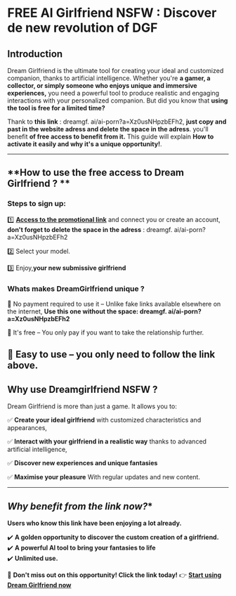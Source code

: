 # **FREE AI Girlfriend NSFW : Discover de new revolution of DGF**

## **Introduction**
Dream Girlfriend is the ultimate tool for creating your ideal and customized companion, thanks to artificial intelligence. Whether you're **a gamer, a collector, or simply someone who enjoys unique and immersive experiences,** you need a powerful tool to produce realistic and engaging interactions with your personalized companion. But did you know that **using the tool is free for a limited time?**

Thank to **this link** : dreamgf. ai/ai-porn?a=Xz0usNHpzbEFh2, **just copy and past in the website adress and delete the space in the adress**. you'll benefit **of free access to benefit from it.** This guide will explain **How to activate it easily and why it's a unique opportunity!**.

---

## **How to use the free access to Dream Girlfriend ? **

### **Steps to sign up:**

1️⃣ **[Access to the promotional link](https://github.com/eleckang/promocandyai)** and connect you or create an account, **don't forget to delete the space in the adress** : dreamgf. ai/ai-porn?a=Xz0usNHpzbEFh2

2️⃣ Select your model.

3️⃣ Enjoy,**your new submissive girlfriend**


### **Whats makes DreamGirlfriend unique ?**

🔹 No payment required to use it – Unlike fake links available elsewhere on the internet, **Use this one without the space: dreamgf. ai/ai-porn?a=Xz0usNHpzbEFh2**

🔹 It's free – You only pay if you want to take the relationship further.

🔹 Easy to use – you only need to follow the link above.
---

## **Why use Dreamgirlfriend NSFW ?**

Dream Girlfriend is more than just a game. It allows you to:

✅ **Create your ideal girlfriend** with customized characteristics and appearances,

✅ **Interact with your girlfriend in a realistic way** thanks to advanced artificial intelligence,

✅ **Discover new experiences and unique fantasies**

✅ **Maximise your pleasure** With regular updates and new content.

---
## *Why benefit from the link now?**

**Users who know this link have been enjoying a lot already.**

✔️ **A golden opportunity to discover the custom creation of a girlfriend.**  
✔️ **A powerful AI tool to bring your fantasies to life**  
✔️ **Unlimited use.**  

📌 **Don't miss out on this opportunity! Click the link today!**
👉 **[Start using Dream Girlfriend now](#)**
